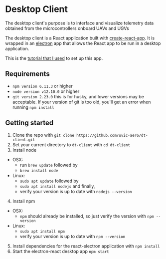 # Desktop Client

The desktop client's purpose is to interface and visualize telemetry data obtained from
the microcontrollers onboard UAVs and UGVs

The desktop client is a React application built with [create-react-app](https://github.com/facebook/create-react-app). It is wrapped in an
[electron](https://electronjs.org/) app that allows the React app to be run in a desktop application.

This is the [tutorial that I used](https://flaviocopes.com/react-electron/) to set up this app.

## Requirements

-   `npm version 6.11.3` or higher
-   `node version v12.10.0` or higher
-   `git version 2.23.0` this is for husky, and lower versions may be acceptable.
    If your version of git is too old, you'll get an error when running `npm install`

## Getting started

1. Clone the repo with `git clone https://github.com/uvic-aero/dt-client.git`
2. Set your current directory to `dt-client` with `cd dt-client`
3. Install node

-   OSX:
    -   run `brew update` followed by
    -   `brew install node`
-   Linux:
    -   `sudo apt update` followed by
    -   `sudo apt install nodejs` and finally,
    -   verify your version is up to date with `nodejs --version`

4. Install npm

-   OSX:
    -   `npm` should already be installed, so just verify the version with `npm --version`
-   Linux:
    -   `sudo apt install npm`
    -   verify your version is up to date with `npm --version`

5. Install dependencies for the react-electron application with `npm install`
6. Start the electron-react desktop app `npm start`
